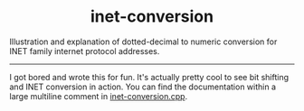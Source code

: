 <h1 align="center">inet-conversion</h2>
Illustration and explanation of dotted-decimal to numeric conversion for INET family internet protocol addresses.
<hr>
I got bored and wrote this for fun. It's actually pretty cool to see bit shifting and INET conversion in action. You can find the documentation within a large multiline comment in <a href="/inet-conversion.cpp">inet-conversion.cpp</a>.
